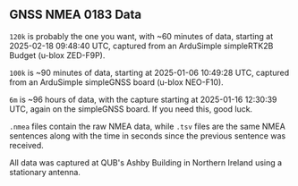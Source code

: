 ## GNSS NMEA 0183 Data

`120k` is probably the one you want, with ~60 minutes of data, starting at 2025-02-18 09:48:40 UTC, captured from an ArduSimple simpleRTK2B Budget (u-blox ZED-F9P).

`100k` is ~90 minutes of data, starting at 2025-01-06 10:49:28 UTC, captured from an ArduSimple simpleGNSS board (u-blox NEO-F10).

`6m` is ~96 hours of data, with the capture starting at 2025-01-16 12:30:39 UTC, again on the simpleGNSS board. If you need this, good luck.

`.nmea` files contain the raw NMEA data, while `.tsv` files are the same NMEA sentences along with the time in seconds since the previous sentence was received.

All data was captured at QUB's Ashby Building in Northern Ireland using a stationary antenna.
